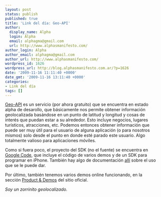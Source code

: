 ```yaml
---
layout: post
status: publish
published: true
title: 'Link del día: Geo-API'
author:
  display_name: Alpha
  login: Alpha
  email: alphagma@gmail.com
  url: http://www.alphasmanifesto.com/
author_login: Alpha
author_email: alphagma@gmail.com
author_url: http://www.alphasmanifesto.com/
wordpress_id: 1626
wordpress_url: http://blog.alphasmanifesto.com.ar/?p=1626
date: '2009-11-16 11:11:40 +0000'
date_gmt: '2009-11-16 13:11:40 +0000'
categories:
- Link del día
tags: []
---
```


[Geo-API](http://geoapi.com/) es un servicio (por ahora gratuito) que se encuentra en estado alpha de desarollo, que básicamente nos permite obtener información geolocalizada basándose en un punto de latitud y longitud y cosas de interés que puedan estar a su alrededor. Esto incluye negocios, lugares turísticos, atracciones, etc. Podemos entonces obtener información que puede ser muy útil para el usuario de alguna aplicación (o para nosotros mismos) solo desde el punto en donde esté parado este usuario. Algo totalmente valioso para aplicaciones móviles.

Como si fuera poco, el proyecto del SDK (no el fuente) se encuentra en [Google Code](http://code.google.com/p/geo-api/), que incluye el código de varios demos y de un SDK para programar en iPhone. También hay algo de documentación [allí](http://code.google.com/p/geo-api/w/list) sobre el uso que se le puede dar.

Por último, también tenemos varios demos online funcionando, en la sección [Product &amp; Demos](http://geoapi.com/product.html) del sitio oficial.

_Soy un zorrinito geolocalizado._
